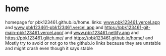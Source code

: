 # home
homepage for pbk123461.github.io/home. links: www.pbk123461.vercel.app and www.pbk123461-pbk123461.vercel.app and https://pbk123461-git-main-pbk123461.vercel.app/ and www.pbk123461.netlify.app and https://pbk123461.glitch.me/ and https://pbk123461.github.io/home/ and
Mostly try to avoid or not go to the github.io links because they are unstable and might crash even though it says stable
